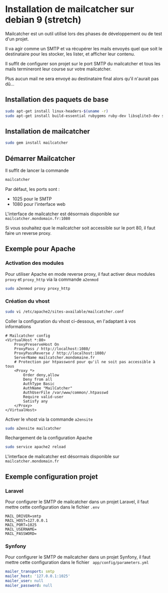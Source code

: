 # Installation de mailcatcher sur debian 9 (stretch)

Mailcatcher est un outil utilisé lors des phases de développement ou de test d'un projet.

Il va agir comme un SMTP et va récupérer les mails envoyés quel que soit le destinataire pour les stocker, les lister, et afficher leur contenu.

Il suffit de configurer son projet sur le port SMTP du mailcatcher et tous les mails termineront leur course sur votre mailcatcher. 

Plus aucun mail ne sera envoyé au destinataire final alors qu'il n'aurait pas dû...

## Installation des paquets de base 
```bash
sudo apt-get install linux-headers-$(uname -r)
sudo apt-get install build-essential rubygems ruby-dev libsqlite3-dev sqlite3
```

## Installation de mailcatcher
```bash
sudo gem install mailcatcher
```

## Démarrer Mailcatcher
Il suffit de lancer la commande
```bash
mailcatcher
```
Par défaut, les ports sont :
- 1025 pour le SMTP
- 1080 pour l'interface web


L'interface de mailcatcher est désormais disponible sur ```mailcatcher.mondomain.fr:1080```

Si vous souhaitez que le mailcatcher soit accessible sur le port 80, il faut faire un reverse proxy.

## Exemple pour Apache
### Activation des modules 
Pour utiliser Apache en mode reverse proxy, il faut activer deux modules ```proxy``` et ```proxy_http``` via la commande ```a2enmod```
```bash
sudo a2enmod proxy proxy_http
```

### Création du vhost
```bash
sudo vi /etc/apache2/sites-available/mailcatcher.conf
```
Coller la configuration du vhost ci-dessous, en l'adaptant à vos informations
```apacheconfig
# Mailcatcher config
<VirtualHost *:80>
    ProxyPreserveHost On
    ProxyPass / http://localhost:1080/
    ProxyPassReverse / http://localhost:1080/
    ServerName mailcatcher.mondomaine.fr
    # Protection par htpassword pour qu'il ne soit pas accessible à tous
    <Proxy *>
        Order deny,allow
        Deny from all
        AuthType Basic
        AuthName "MailCatcher"
        AuthUserFile /var/www/common/.htpasswd
        Require valid-user
        Satisfy any
    </Proxy>
</VirtualHost>
```

Activer le vhost via la commande ```a2ensite```
```bash
sudo a2ensite mailcatcher
```

Rechargement de la configuration Apache
```bash
sudo service apache2 reload
```
L'interface de mailcatcher est désormais disponible sur ```mailcatcher.mondomain.fr```

## Exemple configuration projet
### Laravel
Pour configurer le SMTP de mailcatcher dans un projet Laravel, il faut mettre cette configuration dans le fichier ```.env```
```
MAIL_DRIVER=smtp
MAIL_HOST=127.0.0.1
MAIL_PORT=1025
MAIL_USERNAME=
MAIL_PASSWORD=
```

### Synfony
Pour configurer le SMTP de mailcatcher dans un projet Synfony, il faut mettre cette configuration dans le fichier ``` app/config/parameters.yml```
```yaml
mailer_transport: smtp
mailer_host: '127.0.0.1:1025'
mailer_user: null
mailer_password: null
```
